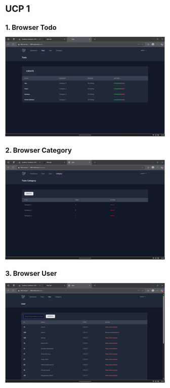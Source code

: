# UCP 1

## 1. Browser Todo
![Alt text](screenshot/ucp1/todo-category.png)

## 2. Browser Category
![Alt text](screenshot/ucp1/category.png)

## 3. Browser User
![Alt text](screenshot/ucp1/user.png)

